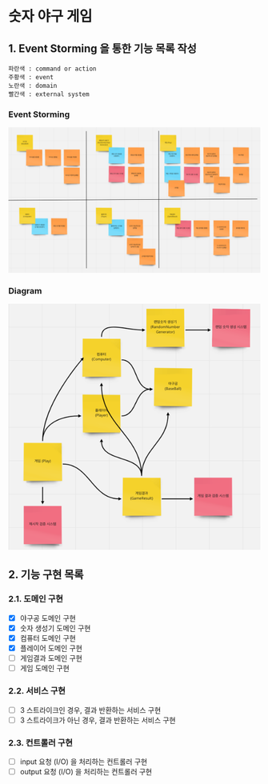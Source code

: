 # 숫자 야구 게임
## 1. Event Storming 을 통한 기능 목록 작성
```
파란색 : command or action
주황색 : event
노란색 : domain
빨간색 : external system
```
### Event Storming
![img.png](png/event_storming.png)
### Diagram
![img_1.png](png/diagram.png)

## 2. 기능 구현 목록
### 2.1. 도메인 구현
- [x] 야구공 도메인 구현
- [x] 숫자 생성기 도메인 구현
- [x] 컴퓨터 도메인 구현
- [x] 플레이어 도메인 구현 
- [ ] 게임결과 도메인 구현
- [ ] 게임 도메인 구현
### 2.2. 서비스 구현
- [ ] 3 스트라이크인 경우, 결과 반환하는 서비스 구현
- [ ] 3 스트라이크가 아닌 경우, 결과 반환하는 서비스 구현
### 2.3. 컨트롤러 구현
- [ ] input 요청 (I/O) 을 처리하는 컨트롤러 구현
- [ ] output 요청 (I/O) 을 처리하는 컨트롤러 구현